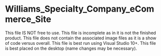 # Williams_Specialty_Company_eCommerce_Site

This file IS NOT free to use.
This file is incomplete as in it is not the finished product.
This file does not contain the associated image files as it is a show of code versus overall.
This file is best run using Visual Studio 10+.
This file is best placed on the desktop (name changes may be necessary).
